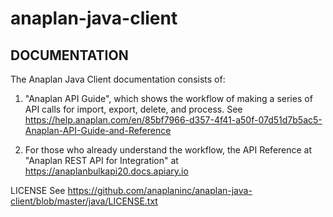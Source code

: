 # anaplan-java-client

## DOCUMENTATION

The Anaplan Java Client documentation consists of:

1. "Anaplan API Guide", which shows the workflow of making a series of API calls for import, export, delete, and process. See
https://help.anaplan.com/en/85bf7966-d357-4f41-a50f-07d51d7b5ac5-Anaplan-API-Guide-and-Reference

2. For those who already understand the workflow, the API Reference at "Anaplan REST API for Integration" at https://anaplanbulkapi20.docs.apiary.io

LICENSE See https://github.com/anaplaninc/anaplan-java-client/blob/master/java/LICENSE.txt
